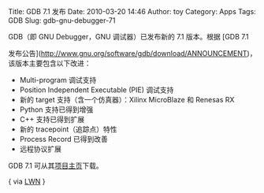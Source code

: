 Title: GDB 7.1 发布
Date: 2010-03-20 14:46
Author: toy
Category: Apps
Tags: GDB
Slug: gdb-gnu-debugger-71

GDB（即 GNU Debugger，GNU 调试器）已发布新的 7.1 版本。根据 [GDB 7.1  

发布公告](http://www.gnu.org/software/gdb/download/ANNOUNCEMENT)，该版本主要包含以下改进：

+ Multi-program 调试支持  
+ Position Independent Executable (PIE) 调试支持  
+ 新的 target 支持（含一个仿真器）：Xilinx MicroBlaze 和 Renesas RX  
+ Python 支持已得到增强  
+ C++ 支持已得到扩展  
+ 新的 tracepoint（追踪点）特性  
+ Process Record 已得到改善  
+ 远程协议扩展

GDB 7.1 可从其[项目主页](http://www.gnu.org/software/gdb/)下载。

{ via [LWN](http://lwn.net/Articles/379511/) }
